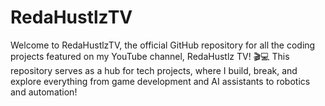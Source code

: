 # RedaHustlzTV
Welcome to RedaHustlzTV, the official GitHub repository for all the coding projects featured on my YouTube channel, RedaHustlz TV! 🎬💻  This repository serves as a hub for tech projects, where I build, break, and explore everything from game development and AI assistants to robotics and automation!

